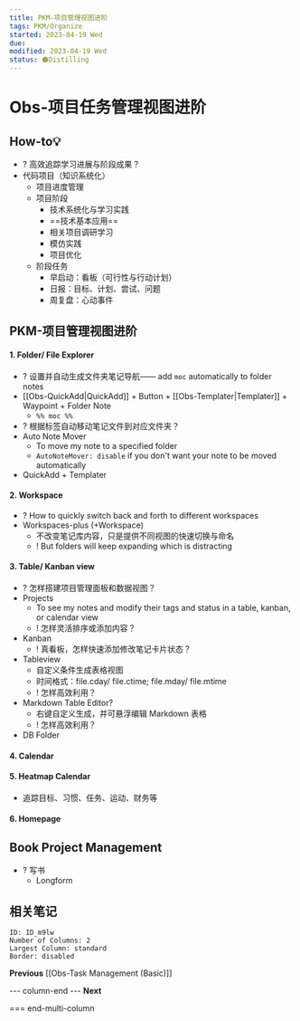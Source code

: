 ```yaml
---
title: PKM-项目管理视图进阶
tags: PKM/Organize
started: 2023-04-19 Wed
due:
modified: 2023-04-19 Wed
status: 🟠Distilling
---
```


# Obs-项目任务管理视图进阶
## How-to💡
- ? 高效追踪学习进展与阶段成果？
- 代码项目（知识系统化）
	- 项目进度管理
	- 项目阶段
		- 技术系统化与学习实践
		- ==技术基本应用==
		- 相关项目调研学习
		- 模仿实践
		- 项目优化
	- 阶段任务
		- 早启动：看板（可行性与行动计划）
		- 日报：目标、计划、尝试、问题
		- 周复盘：心动事件

## PKM-项目管理视图进阶
#### 1. Folder/ File Explorer
- ? 设置并自动生成文件夹笔记导航—— add `moc` automatically to folder notes
- [[Obs-QuickAdd|QuickAdd]] + Button + [[Obs-Templater|Templater]] + Waypoint + Folder Note
	- `%% moc %%` 
- ? 根据标签自动移动笔记文件到对应文件夹？
- Auto Note Mover
	- To move my note to a specified folder
	- `AutoNoteMover: disable` if you don't want your note to be moved automatically
- QuickAdd + Templater 
#### 2. Workspace
- ? How to quickly switch back and forth to different workspaces
- Workspaces-plus (+Workspace)
	- 不改变笔记库内容，只是提供不同视图的快速切换与命名
	- ! But folders will keep expanding which is distracting
#### 3. Table/ Kanban view
- ? 怎样搭建项目管理面板和数据视图？
- Projects
	- To see my notes and modify their tags and status in a table, kanban, or calendar view
	- ! 怎样灵活排序或添加内容？
- Kanban
	- ! 真看板，怎样快速添加修改笔记卡片状态？
- Tableview
	- 自定义条件生成表格视图
	- 时间格式：file.cday/ file.ctime; file.mday/ file.mtime
	- ! 怎样高效利用？
- Markdown Table Editor?
	- 右键自定义生成，并可悬浮编辑 Markdown 表格
	- ! 怎样高效利用？
- DB Folder
#### 4. Calendar
#### 5. Heatmap Calendar
- 追踪目标、习惯、任务、运动、财务等
#### 6. Homepage
## Book Project Management
- ? 写书
	- Longform

## 相关笔记

```start-multi-column
ID: ID_m9lw
Number of Columns: 2
Largest Column: standard
Border: disabled 
```

**Previous**
[[Obs-Task Management (Basic)]]

--- column-end ---
**Next**


=== end-multi-column


